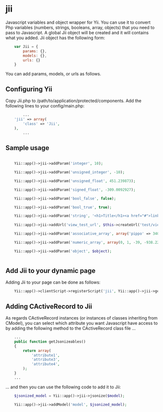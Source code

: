 jii
===
Javascript variables and object wrapper for Yii.
You can use it to convert Php variables (numbers, strings, booleans, array, objects) that you need to pass to Javascript.
A global Jii object will be created and it will contains what you added.
Jii object has the following form:
```javascript
	var Jii = {
		params: {},
		models: {},
		urls: {}
	}	
```

You can add params, models, or urls as follows.

## Configuring Yii
Copy Jii.php to /path/to/application/protected/components. Add the following lines to your config/main.php:
```php
        ...
	'jii' => array(
		'class' => 'Jii',
	),
        ...
```

## Sample usage
```php
	
	Yii::app()->jii->addParam('integer', 10);

	Yii::app()->jii->addParam('unsigned_integer', -10);

	Yii::app()->jii->addParam('unsigned_float', 451.239873);

	Yii::app()->jii->addParam('signed_float', -309.0092927);

	Yii::app()->jii->addParam('bool_false', false);

	Yii::app()->jii->addParam('bool_true', true);

	Yii::app()->jii->addParam('string', '<h1>Title</h1><a href="#">link</a>');
	
	Yii::app()->jii->addUrl('view_test_url', $this->createUrl('test/view', array('id' => 1)));

	Yii::app()->jii->addParam('associative_array', array('pippo' => 3409879, '+349287//' => '<a>link</a>'));

	Yii::app()->jii->addParam('numeric_array', array(0, 1, -39, -938.2223, '<a href="#">Prova</a>', true));

	Yii::app()->jii->addParam('object', $object);
	
```
## Add Jii to your dynamic page
Adding Jii to your page can be done as follows:
```php
	Yii::app()->clientScript->registerScript('jii', Yii::app()->jii->getScript(), CClientScript::POS_END);
```

## Adding CActiveRecord to Jii
As regards CActiveRecord instances (or instances of classes inheriting from CModel), you can select which attribute you want Javascript have access to by adding the following method to the CActiveRecord class file ...

```php
	...
	public function getJsonizeables()
	{
		return array(
			'attribute1',
			'attribute3',
			'attribute4',
		);
	}
	...
```
... and then you can use the following code to add it to Jii:
```php
	$jsonized_model = Yii::app()->jii->jsonize($model);

	Yii::app()->jii->addModel('model', $jsonized_model);
```